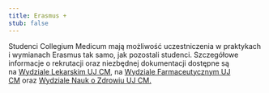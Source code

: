 ```yaml
---
title: Erasmus +
stub: false
---
```

Studenci Collegium Medicum mają możliwość uczestniczenia w praktykach i wymianach Erasmus tak samo, jak pozostali studenci. Szczegółowe informacje o rekrutacji oraz niezbędnej dokumentacji dostępne są na [Wydziale Lekarskim UJ CM](https://wl.cm.uj.edu.pl/studenci/wyjazdy-zagraniczne-studentow/program-erasmus/), na [Wydziale Farmaceutycznym UJ CM](https://farmacja.cm.uj.edu.pl/pl/wspolpraca/wspolpraca-dydaktyczna/erasmus/) oraz [Wydziale Nauk o Zdrowiu UJ CM](http://www.wnz.cm.uj.edu.pl/dla-studentow/studia-pierwszego-i-drugiego-stopnia/mobilnosc_studentow/erasmus/)[.](http://www.wnz.uj.edu.pl/erasmus)